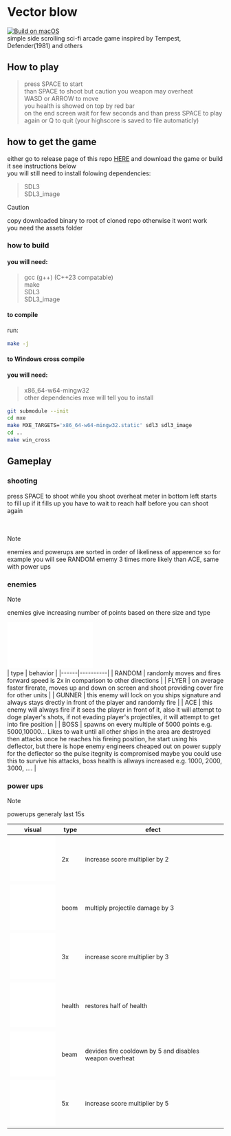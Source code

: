 # Vector blow
[![Build on macOS](https://github.com/PoliEcho/Vector_blow/actions/workflows/build_macos.yml/badge.svg)](https://github.com/PoliEcho/Vector_blow/actions/workflows/build_macos.yml)  
simple side scrolling sci-fi arcade game inspired by Tempest, Defender(1981) and others

## How to play  
> press SPACE to start  
> than SPACE to shoot but caution you weapon may overheat  
> WASD or ARROW to move  
> you health is showed on top by red bar  
> on the end screen wait for few seconds and than press SPACE to play again or Q to quit (your highscore is saved to file automaticly)  


## how to get the game 
either go to release page of this repo [HERE](https://github.com/PoliEcho/Vector_blow/releases) and download the game or build it see instructions below  
you will still need to install folowing dependencies:  
> SDL3  
> SDL3_image  


> [!CAUTION]  
> copy downloaded binary to root of cloned repo otherwise it wont work  
> you need the assets folder  


### how to build  
#### you will need:
> gcc (g++) (C++23 compatable)  
> make  
> SDL3  
> SDL3_image  

#### to compile
run:
```bash
make -j
```

#### to Windows cross compile
#### you will need:
> x86_64-w64-mingw32  
> other dependencies mxe will tell you to install  
```bash
git submodule --init
cd mxe
make MXE_TARGETS='x86_64-w64-mingw32.static' sdl3 sdl3_image
cd ..
make win_cross
```

## Gameplay  

### shooting  
press SPACE to shoot
while you shoot overheat meter in bottom left starts to fill up
if it fills up you have to wait to reach half before you can shoot again
</br></br></br>

> [!NOTE]
> enemies and powerups are sorted in order of likeliness of apperence so for example you will see RANDOM ememy 3 times more likely than ACE, same with power ups

### enemies 
> [!NOTE]
> enemies give increasing number of points based on there size and type

<img src="assets/enemy_1.svg" alt="enemy sprite" width=200 /></br>
| type | behavior |
|------|----------|
| RANDOM | randomly moves and fires forward speed is 2x in comparison to other directions |
| FLYER | on average faster firerate, moves up and down on screen and shoot providing cover fire for other units |
| GUNNER | this enemy will lock on you ships signature and always stays drectly in front of the player and randomly fire |
| ACE | this enemy will always fire if it sees the player in front of it, also it will attempt to doge player's shots, if not evading player's projectiles, it will attempt to get into fire position |
| BOSS | spawns on every multiple of 5000 points e.g. 5000,10000... Likes to wait until all other ships in the area are destroyed then attacks once he reaches his fireing position, he start using his deflector, but there is hope enemy engineers cheaped out on power supply for the deflector so the pulse itegnity is compromised maybe you could use this to survive his attacks, boss health is allways increased e.g. 1000, 2000, 3000, .... |

### power ups  

> [!NOTE]
> powerups generaly last 15s

| visual | type | efect |
|--------|------|-------|
| ![2x](assets/powerups/2x.svg) | 2x | increase score multiplier by 2 |
| ![boom](assets/powerups/boom.svg) | boom | multiply projectile damage by 3 |
| ![3x](assets/powerups/3x.svg) | 3x | increase score multiplier by 3 |
| ![health](assets/powerups/health.svg) | health | restores half of health |
| ![beam](assets/powerups/beam.svg) | beam | devides fire cooldown by 5 and disables weapon overheat |
| ![5x](assets/powerups/5x.svg) | 5x | increase score multiplier by 5 |
